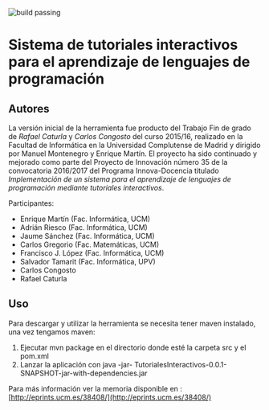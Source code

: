 ![build passing](https://travis-ci.org/emartinm/TutorialesInteractivos.svg?branch=master)

# Sistema de tutoriales interactivos para el aprendizaje de lenguajes de programación 

## Autores
La versión inicial de la herramienta fue producto del Trabajo Fin de grado de *Rafael Caturla* y *Carlos Congosto* del curso 2015/16, 
realizado en la Facultad de Informática en la Universidad Complutense de Madrid y dirigido por Manuel Montenegro y Enrique Martín. 
El proyecto ha sido continuado y mejorado como parte del Proyecto de Innovación número 35 de la convocatoria 2016/2017 del Programa 
Innova-Docencia titulado *Implementación de un sistema para el aprendizaje de lenguajes de programación mediante tutoriales interactivos*.

Participantes:
* Enrique Martín (Fac. Informática, UCM)
* Adrián Riesco (Fac. Informática, UCM)
* Jaume Sánchez (Fac. Informática, UCM)
* Carlos Gregorio (Fac. Matemáticas, UCM)
* Francisco J. López (Fac. Informática, UCM)
* Salvador Tamarit (Fac. Informática, UPV)
* Carlos Congosto
* Rafael Caturla

## Uso

Para descargar y utilizar la herramienta se necesita tener maven instalado, una vez tengamos maven:

  1. Ejecutar mvn package en el directorio donde esté la carpeta src y el pom.xml
  2. Lanzar la aplicación con java -jar- TutorialesInteractivos-0.0.1-SNAPSHOT-jar-with-dependencies.jar

Para más información ver la memoria disponible en : [http://eprints.ucm.es/38408/](http://eprints.ucm.es/38408/)